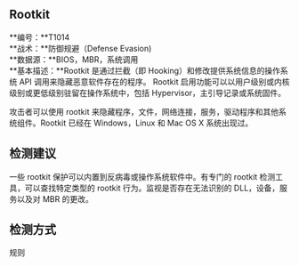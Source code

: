 ## Rootkit  
**编号：**T1014  
**战术：**防御规避（Defense Evasion)  
**数据源：**BIOS，MBR，系统调用  
**基本描述：**Rootkit 是通过拦截（即 Hooking）和修改提供系统信息的操作系统 API 调用来隐藏恶意软件存在的程序。 Rootkit 启用功能可以以用户级别或内核级别或更低级别驻留在操作系统中，包括 Hypervisor，主引导记录或系统固件。

攻击者可以使用 rootkit 来隐藏程序，文件，网络连接，服务，驱动程序和其他系统组件。Rootkit 已经在 Windows，Linux 和 Mac OS X 系统出现过。  
## 检测建议  
一些 rootkit 保护可以内置到反病毒或操作系统软件中。有专门的 rootkit 检测工具，可以查找特定类型的 rootkit 行为。监视是否存在无法识别的 DLL，设备，服务以及对 MBR 的更改。  
## 检测方式  
规则